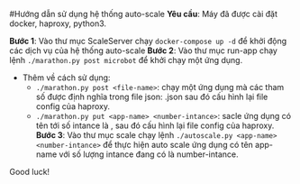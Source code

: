 #Hướng dẫn sử dụng hệ thống auto-scale
**Yêu cầu**: Máy đã được cài đặt docker, haproxy, python3.

**Bước 1**: Vào thư mục ScaleServer chạy ```docker-compose up -d``` để khởi động các dịch vụ của hệ thống auto-scale
**Bước 2**: Vào thư mục run-app chạy lệnh ```./marathon.py post microbot``` để khởi chạy một ứng dụng.
- Thêm về cách sử dụng: 
	+ ```./marathon.py post <file-name>```: chạy một ứng dụng mà các tham số được định nghĩa trong file json: <file-name>.json sau đó cấu hình lại file config của haproxy.
	+ ```./marathon.py put <app-name> <number-intance>```: sacle ứng dụng có tên <app-name> tới số intance là <number-intance>, sau đó cấu hình lại file config của haproxy.
**Bước 3**: Vào thư mục scale chạy lệnh ```./autoscale.py <app-name> <number-intance>``` để thực hiện auto scale ứng dụng có tên app-name với số lượng intance đang có là number-intance.

Good luck!
